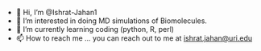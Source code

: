 - 👋 Hi, I’m @Ishrat-Jahan1
- 👀 I’m interested in doing MD simulations of Biomolecules.
- 🌱 I’m currently learning coding (python, R, perl)
- 📫 How to reach me ... you can reach out to me at ishrat.jahan@uri.edu

<!---
Ishrat-Jahan1/Ishrat-Jahan1 is a ✨ special ✨ repository because its `README.md` (this file) appears on your GitHub profile.
You can click the Preview link to take a look at your changes.
--->
